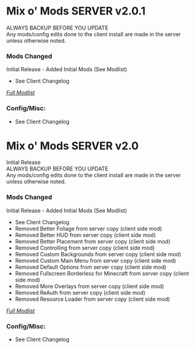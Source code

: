# Mix o' Mods SERVER v2.0.1
ALWAYS BACKUP BEFORE YOU UPDATE  
Any mods/config edits done to the client install are made in the server unless otherwise noted.  
  
  
### Mods Changed
Initial Release - Added Initial Mods (See Modlist) 
+ See Client Changelog

*[Full Modlist](https://docs.google.com/spreadsheets/d/1tRUqneTiYJFufnSGGCGypk6drw9T70atX_EO47BeuM0/edit?usp=sharing)*  
  
  
### Config/Misc:  
+ See Client Changelog

# Mix o' Mods SERVER v2.0
Initial Release  
ALWAYS BACKUP BEFORE YOU UPDATE  
Any mods/config edits done to the client install are made in the server unless otherwise noted.  
  
  
### Mods Changed
Initial Release - Added Initial Mods (See Modlist) 
+ See Client Changelog
+ Removed Better Foliage from server copy (client side mod)
+ Removed Better HUD from server copy (client side mod)
+ Removed Better Placement from server copy (client side mod)
+ Removed Controlling from server copy (client side mod)
+ Removed Custom Backgrounds from server copy (client side mod)
+ Removed Custom Main Menu from server copy (client side mod)
+ Removed Default Options from server copy (client side mod)
+ Removed Fullscreen Borderless for Minecraft from server copy (client side mod)
+ Removed More Overlays from server copy (client side mod)
+ Removed ReAuth from server copy (client side mod)
+ Removed Resource Loader from server copy (client side mod)

*[Full Modlist](https://docs.google.com/spreadsheets/d/1tRUqneTiYJFufnSGGCGypk6drw9T70atX_EO47BeuM0/edit?usp=sharing)*  
  
  
### Config/Misc:  
+ See Client Changelog
